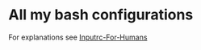 # All my bash configurations

For explanations see [Inputrc-For-Humans](https://www.topbug.net/blog/2017/07/31/inputrc-for-humans/)
